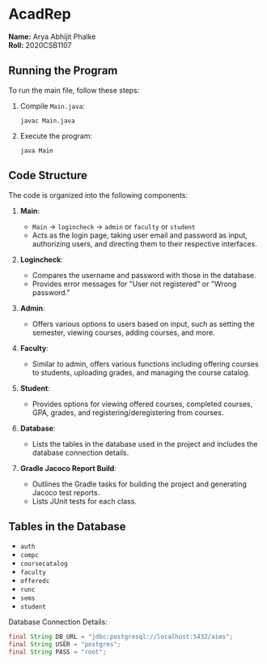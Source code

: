 # AcadRep

**Name:** Arya Abhijit Phalke  
**Roll:** 2020CSB1107

## Running the Program

To run the main file, follow these steps:

1. Compile `Main.java`:
    ```
    javac Main.java
    ```

2. Execute the program:
    ```
    java Main
    ```

## Code Structure

The code is organized into the following components:

1. **Main**:
   - `Main` -> `logincheck` -> `admin` or `faculty` or `student`
   - Acts as the login page, taking user email and password as input, authorizing users, and directing them to their respective interfaces.

2. **Logincheck**:
   - Compares the username and password with those in the database.
   - Provides error messages for "User not registered" or "Wrong password."

3. **Admin**:
   - Offers various options to users based on input, such as setting the semester, viewing courses, adding courses, and more.

4. **Faculty**:
   - Similar to admin, offers various functions including offering courses to students, uploading grades, and managing the course catalog.

5. **Student**:
   - Provides options for viewing offered courses, completed courses, GPA, grades, and registering/deregistering from courses.

6. **Database**:
   - Lists the tables in the database used in the project and includes the database connection details.

7. **Gradle Jacoco Report Build**:
   - Outlines the Gradle tasks for building the project and generating Jacoco test reports.
   - Lists JUnit tests for each class.

## Tables in the Database

- `auth`
- `compc`
- `coursecatalog`
- `faculty`
- `offeredc`
- `runc`
- `sems`
- `student`

Database Connection Details:
```java
final String DB_URL = "jdbc:postgresql://localhost:5432/aims";
final String USER = "postgres";
final String PASS = "root";

